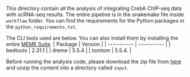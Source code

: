 This directory contain all the analysis of integrating CrebA ChIP-seq data with scRNA-seq results. The entire pipeline is in the snakemake file inside `workflow` folder. You can find the requirements for the Python packages in the `python_requirements.txt`. 

The CLI tools used are below. You can also install them by installing the entire [MEME Suite](https://web.mit.edu/meme_v4.11.4/share/doc/install.html). 
| Package     | Version     |
| ----------- | ----------- |
| bedtools    | 2.31.1      |
| dreme       | 5.5.4       |
| tomtom      | 5.5.4.      |


Before running the analysis code, please download the zip file from [here]() and unzip the content into a directory called `input`. 

